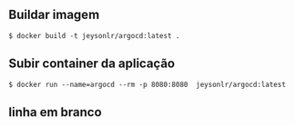 ## Buildar imagem
```
$ docker build -t jeysonlr/argocd:latest .
```

## Subir container da aplicação
``` 
$ docker run --name=argocd --rm -p 8080:8080  jeysonlr/argocd:latest

```
## linha em branco
